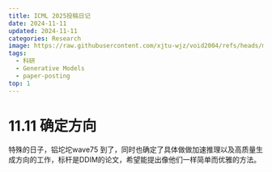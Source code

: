```yaml
---
title: ICML 2025投稿日记
date: 2024-11-11
updated: 2024-11-11
categories: Research
image: https://raw.githubusercontent.com/xjtu-wjz/void2004/refs/heads/main/pics_for_post/_2024-11-03%20103127.webp
tags:
  - 科研
  - Generative Models
  - paper-posting
top: 1
---
```


# 11.11 确定方向
特殊的日子，铝坨坨wave75 到了，同时也确定了具体做做加速推理以及高质量生成方向的工作，标杆是DDIM的论文，希望能提出像他们一样简单而优雅的方法。
